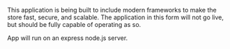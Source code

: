 This application is being built to include modern frameworks to make the store fast, secure, and scalable. The application in this form will not go live, but should be fully capable of operating as so.

App will run on an express node.js server. 
